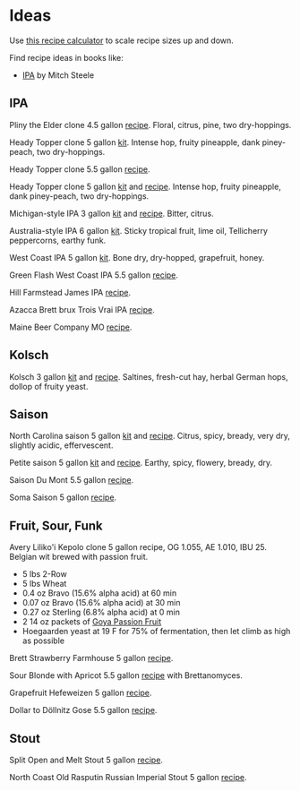 # Ideas

Use [this recipe calculator][scale]
to scale recipe sizes up and down.

[scale]: http://www.captainbrew.com/create-recipe

Find recipe ideas in books like:

* [IPA][steele] by Mitch Steele

[steele]: https://www.amazon.com/dp/B00FE0LQ8G/ref=dp-kindle-redirect?_encoding=UTF8&btkr=1

## IPA

Pliny the Elder clone
4.5 gallon [recipe][pliny-grain-r].
Floral, citrus, pine, two dry-hoppings.

[pliny-grain-r]: http://www.captainbrew.com/scale-recipe/29/4.5

Heady Topper clone
5 gallon [kit][heady-grain-k].
Intense hop, fruity pineapple, dank piney-peach, two dry-hoppings.

[heady-grain-k]: http://www.northernbrewer.com/off-the-topper-iipa-all-grain-homebrew-kit

Heady Topper clone
5.5 gallon [recipe][heady-biab-r].

[heady-biab-r]: https://www.reddit.com/r/Homebrewing/comments/1ugqvw/heady_topper_clone_recipe/

Heady Topper clone
5 gallon [kit][heady-extract-k] and [recipe][heady-extract-r].
Intense hop, fruity pineapple, dank piney-peach, two dry-hoppings.

[heady-extract-k]: http://www.northernbrewer.com/off-the-topper-iipa-homebrew-kit
[heady-extract-r]: http://www.northernbrewer.com/documentation/beerkits/OfftheTopper.pdf

Michigan-style IPA
3 gallon [kit][michigan-k] and [recipe][michigan-r].
Bitter, citrus.

[michigan-k]: http://www.northernbrewer.com/dead-ringer-ipa-biab-recipe-kit
[michigan-r]: http://www.northernbrewer.com/documentation/allgrain/BIAB-AG-DeadRinger.pdf

Australia-style IPA
6 gallon [kit][australia-grain-k].
Sticky tropical fruit, lime oil, Tellicherry peppercorns, earthy funk.

[australia-grain-k]: http://www.northernbrewer.com/kiwi-express-all-grain-kit

West Coast IPA
5 gallon [kit][west-coast-grain-k].
Bone dry, dry-hopped, grapefruit, honey.

[west-coast-grain-k]: http://www.northernbrewer.com/cascade-mountains-west-coast-imperial-ipa-all-grain-kit

Green Flash West Coast IPA
5.5 gallon [recipe][green-flash].

[green-flash]: https://www.homebrewersassociation.org/homebrew-recipe/green-flash-west-coast-ipa/

Hill Farmstead James IPA [recipe][james].

[james]: http://meekbrewingco.blogspot.com/2013/04/brewing-hill-farmstead-james-clone.html

Azacca Brett brux Trois Vrai IPA [recipe][azacca].

[azacca]: http://meekbrewingco.blogspot.com/2016/07/azacca-brett-brux-trois-vrai-ipa.html

Maine Beer Company MO [recipe][mo].

[mo]: http://meekbrewingco.blogspot.com/2014/01/brewing-maine-beer-company-mo-clone-no.html

## Kolsch

Kolsch
3 gallon [kit][kolsch-k] and [recipe][kolsch-r].
Saltines, fresh-cut hay, herbal German hops, dollop of fruity yeast.

[kolsch-k]: http://www.northernbrewer.com/100-kolsch-biab-all-grain-kit
[kolsch-r]: http://www.northernbrewer.com/documentation/allgrain/BIAB-AG-100PercentKolsch.pdf

## Saison

North Carolina saison
5 gallon [kit][carolina-extract-k] and [recipe][carolina-extract-r].
Citrus, spicy, bready, very dry, slightly acidic, effervescent.

[carolina-extract-k]: http://www.northernbrewer.com/dont-be-mean-saison-extract-kit
[carolina-extract-r]: http://www.northernbrewer.com/documentation/beerkits/DontBeMeanToPeople.pdf

Petite saison
5 gallon [kit][petite-extract-k] and [recipe][petite-extract-r].
Earthy, spicy, flowery, bready, dry.

[petite-extract-k]: http://www.northernbrewer.com/petite-saison-d-ete-extract-kit
[petite-extract-r]: http://www.northernbrewer.com/documentation/beerkits/PetiteSaisondEte.pdf

Saison Du Mont
5.5 gallon [recipe][du-mont].

[du-mont]: https://www.homebrewersassociation.org/homebrew-recipe/beer-recipe-of-the-week-saison-du-mont/

Soma Saison
5 gallon [recipe][soma].

[soma]: https://www.homebrewersassociation.org/homebrew-recipe/soma/

## Fruit, Sour, Funk

Avery Liliko'i Kepolo clone 5 gallon recipe, OG 1.055, AE 1.010, IBU 25.
Belgian wit brewed with passion fruit.

* 5 lbs 2-Row
* 5 lbs Wheat
* 0.4 oz Bravo (15.6% alpha acid) at 60 min
* 0.07 oz Bravo (15.6% alpha acid) at 30 min
* 0.27 oz Sterling (6.8% alpha acid) at 0 min
* 2 14 oz packets of [Goya Passion Fruit][goya]
* Hoegaarden yeast at 19 F for 75% of fermentation,
  then let climb as high as possible

[goya]: http://www.goya.com/english/product_subcategory/Frozen-Foods/Fruit-Pulps#130

Brett Strawberry Farmhouse
5 gallon [recipe][brett-straw].

[brett-straw]: https://www.homebrewersassociation.org/homebrew-recipe/brett-strawberry-farmhouse/

Sour Blonde with Apricot
5.5 gallon [recipe][blonde-apricot]
with Brettanomyces.

[blonde-apricot]: https://www.homebrewersassociation.org/homebrew-recipe/sour-blonde-with-apricot/

Grapefruit Hefeweizen
5 gallon [recipe][grapefruit-hefe].

[grapefruit-hefe]: https://www.homebrewersassociation.org/homebrew-recipe/oh-my-eye-grapefruit-hefeweizen/

Dollar to Döllnitz Gose
5.5 gallon [recipe][gose].

[gose]: https://www.homebrewersassociation.org/homebrew-recipe/dollar-to-dollnitz-gose/

## Stout

Split Open and Melt Stout
5 gallon [recipe][split].

[split]: https://www.homebrewersassociation.org/homebrew-recipe/split-open-and-melt-2/

North Coast Old Rasputin Russian Imperial Stout
5 gallon [recipe][old-rasputin].

[old-rasputin]: https://www.homebrewersassociation.org/homebrew-recipe/north-coast-old-rasputin-clone/
